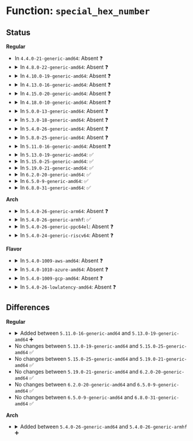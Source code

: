 # Function: <code>special_hex_number</code>

## Status
<b>Regular</b>
<ul>
<li>
In <code>4.4.0-21-generic-amd64</code>: Absent ❓
</li>
<li>
<details>
<summary>In <code>4.8.0-22-generic-amd64</code>: Absent ❓</summary>

```json
{
  "name": "special_hex_number",
  "collision_type": "Unique Static",
  "inline_type": "Selective",
  "funcs": [
    {
      "addr": 18446744071583283616,
      "name": "special_hex_number",
      "external": false,
      "loc": "lib/vsprintf.c:522",
      "file": "lib/vsprintf.c",
      "inline": "not declared, inlined",
      "caller_inline": [],
      "caller_func": [
        "lib/vsprintf.c:address_val",
        "lib/vsprintf.c:netdev_bits"
      ]
    }
  ],
  "symbols": [
    {
      "addr": 18446744071583283616,
      "name": "special_hex_number.constprop.7",
      "section": ".text",
      "bind": "STB_LOCAL",
      "size": 21
    }
  ]
}
```
</details>
</li>
<li>
<details>
<summary>In <code>4.10.0-19-generic-amd64</code>: Absent ❓</summary>

```json
{
  "name": "special_hex_number",
  "collision_type": "Unique Static",
  "inline_type": "Selective",
  "funcs": [
    {
      "addr": 18446744071583402368,
      "name": "special_hex_number",
      "external": false,
      "loc": "lib/vsprintf.c:522",
      "file": "lib/vsprintf.c",
      "inline": "not declared, inlined",
      "caller_inline": [],
      "caller_func": [
        "lib/vsprintf.c:address_val",
        "lib/vsprintf.c:netdev_bits"
      ]
    }
  ],
  "symbols": [
    {
      "addr": 18446744071583402368,
      "name": "special_hex_number.constprop.7",
      "section": ".text",
      "bind": "STB_LOCAL",
      "size": 21
    }
  ]
}
```
</details>
</li>
<li>
<details>
<summary>In <code>4.13.0-16-generic-amd64</code>: Absent ❓</summary>

```json
{
  "name": "special_hex_number",
  "collision_type": "Unique Static",
  "inline_type": "Selective",
  "funcs": [
    {
      "addr": 18446744071588258656,
      "name": "special_hex_number",
      "external": false,
      "loc": "lib/vsprintf.c:523",
      "file": "lib/vsprintf.c",
      "inline": "not declared, inlined",
      "caller_inline": [],
      "caller_func": [
        "lib/vsprintf.c:address_val",
        "lib/vsprintf.c:netdev_bits"
      ]
    }
  ],
  "symbols": [
    {
      "addr": 18446744071588258656,
      "name": "special_hex_number.constprop.8",
      "section": ".text",
      "bind": "STB_LOCAL",
      "size": 21
    }
  ]
}
```
</details>
</li>
<li>
<details>
<summary>In <code>4.15.0-20-generic-amd64</code>: Absent ❓</summary>

```json
{
  "name": "special_hex_number",
  "collision_type": "Unique Static",
  "inline_type": "Selective",
  "funcs": [
    {
      "addr": 18446744071588810720,
      "name": "special_hex_number",
      "external": false,
      "loc": "lib/vsprintf.c:525",
      "file": "lib/vsprintf.c",
      "inline": "not declared, inlined",
      "caller_inline": [],
      "caller_func": [
        "lib/vsprintf.c:address_val",
        "lib/vsprintf.c:netdev_bits"
      ]
    }
  ],
  "symbols": [
    {
      "addr": 18446744071588810720,
      "name": "special_hex_number.constprop.9",
      "section": ".text",
      "bind": "STB_LOCAL",
      "size": 21
    }
  ]
}
```
</details>
</li>
<li>
<details>
<summary>In <code>4.18.0-10-generic-amd64</code>: Absent ❓</summary>

```json
{
  "name": "special_hex_number",
  "collision_type": "Unique Static",
  "inline_type": "Selective",
  "funcs": [
    {
      "addr": 18446744071589187760,
      "name": "special_hex_number",
      "external": false,
      "loc": "lib/vsprintf.c:534",
      "file": "lib/vsprintf.c",
      "inline": "not declared, inlined",
      "caller_inline": [],
      "caller_func": [
        "lib/vsprintf.c:address_val",
        "lib/vsprintf.c:netdev_bits"
      ]
    }
  ],
  "symbols": [
    {
      "addr": 18446744071589187760,
      "name": "special_hex_number.constprop.10",
      "section": ".text",
      "bind": "STB_LOCAL",
      "size": 21
    }
  ]
}
```
</details>
</li>
<li>
<details>
<summary>In <code>5.0.0-13-generic-amd64</code>: Absent ❓</summary>

```json
{
  "name": "special_hex_number",
  "collision_type": "Unique Static",
  "inline_type": "Selective",
  "funcs": [
    {
      "addr": 18446744071589418384,
      "name": "special_hex_number",
      "external": false,
      "loc": "lib/vsprintf.c:535",
      "file": "lib/vsprintf.c",
      "inline": "not declared, inlined",
      "caller_inline": [],
      "caller_func": [
        "lib/vsprintf.c:address_val",
        "lib/vsprintf.c:netdev_bits"
      ]
    }
  ],
  "symbols": [
    {
      "addr": 18446744071589418384,
      "name": "special_hex_number.constprop.11",
      "section": ".text",
      "bind": "STB_LOCAL",
      "size": 21
    }
  ]
}
```
</details>
</li>
<li>
<details>
<summary>In <code>5.3.0-18-generic-amd64</code>: Absent ❓</summary>

```json
{
  "name": "special_hex_number",
  "collision_type": "Unique Static",
  "inline_type": "Selective",
  "funcs": [
    {
      "addr": 18446744071589875776,
      "name": "special_hex_number",
      "external": false,
      "loc": "lib/vsprintf.c:537",
      "file": "lib/vsprintf.c",
      "inline": "not declared, inlined",
      "caller_inline": [],
      "caller_func": [
        "lib/vsprintf.c:address_val",
        "lib/vsprintf.c:netdev_bits"
      ]
    }
  ],
  "symbols": [
    {
      "addr": 18446744071589875776,
      "name": "special_hex_number.constprop.0",
      "section": ".text",
      "bind": "STB_LOCAL",
      "size": 21
    }
  ]
}
```
</details>
</li>
<li>
<details>
<summary>In <code>5.4.0-26-generic-amd64</code>: Absent ❓</summary>

```json
{
  "name": "special_hex_number",
  "collision_type": "Unique Static",
  "inline_type": "Selective",
  "funcs": [
    {
      "addr": 18446744071590101680,
      "name": "special_hex_number",
      "external": false,
      "loc": "lib/vsprintf.c:537",
      "file": "lib/vsprintf.c",
      "inline": "not declared, inlined",
      "caller_inline": [],
      "caller_func": [
        "lib/vsprintf.c:address_val",
        "lib/vsprintf.c:netdev_bits"
      ]
    }
  ],
  "symbols": [
    {
      "addr": 18446744071590101680,
      "name": "special_hex_number.constprop.0",
      "section": ".text",
      "bind": "STB_LOCAL",
      "size": 21
    }
  ]
}
```
</details>
</li>
<li>
<details>
<summary>In <code>5.8.0-25-generic-amd64</code>: Absent ❓</summary>

```json
{
  "name": "special_hex_number",
  "collision_type": "Unique Static",
  "inline_type": "Selective",
  "funcs": [
    {
      "addr": 18446744071585090160,
      "name": "special_hex_number",
      "external": false,
      "loc": "lib/vsprintf.c:540",
      "file": "lib/vsprintf.c",
      "inline": "not declared, inlined",
      "caller_inline": [],
      "caller_func": [
        "lib/vsprintf.c:address_val",
        "lib/vsprintf.c:netdev_bits"
      ]
    }
  ],
  "symbols": [
    {
      "addr": 18446744071585090160,
      "name": "special_hex_number.constprop.0",
      "section": ".text",
      "bind": "STB_LOCAL",
      "size": 21
    }
  ]
}
```
</details>
</li>
<li>
<details>
<summary>In <code>5.11.0-16-generic-amd64</code>: Absent ❓</summary>

```json
{
  "name": "special_hex_number",
  "collision_type": "Unique Static",
  "inline_type": "Selective",
  "funcs": [
    {
      "addr": 18446744071585239264,
      "name": "special_hex_number",
      "external": false,
      "loc": "lib/vsprintf.c:543",
      "file": "lib/vsprintf.c",
      "inline": "not declared, inlined",
      "caller_inline": [],
      "caller_func": [
        "lib/vsprintf.c:address_val",
        "lib/vsprintf.c:netdev_bits"
      ]
    }
  ],
  "symbols": [
    {
      "addr": 18446744071585239264,
      "name": "special_hex_number.constprop.0",
      "section": ".text",
      "bind": "STB_LOCAL",
      "size": 21
    }
  ]
}
```
</details>
</li>
<li>
<details>
<summary>In <code>5.13.0-19-generic-amd64</code>: ✅</summary>

```c
char * special_hex_number(char * buf, char * end, long long unsigned int num, int size)
```

```json
{
  "name": "special_hex_number",
  "collision_type": "Unique Static",
  "inline_type": "No",
  "funcs": [
    {
      "addr": 18446744071585119184,
      "name": "special_hex_number",
      "external": false,
      "loc": "lib/vsprintf.c:569",
      "file": "lib/vsprintf.c",
      "inline": "seen, unknown",
      "caller_inline": [],
      "caller_func": [
        "lib/vsprintf.c:address_val",
        "lib/vsprintf.c:fourcc_string",
        "lib/vsprintf.c:netdev_bits"
      ]
    }
  ],
  "symbols": [
    {
      "addr": 18446744071585119184,
      "name": "special_hex_number",
      "section": ".text",
      "bind": "STB_LOCAL",
      "size": 37
    }
  ]
}
```
</details>
</li>
<li>
<details>
<summary>In <code>5.15.0-25-generic-amd64</code>: ✅</summary>

```c
char * special_hex_number(char * buf, char * end, long long unsigned int num, int size)
```

```json
{
  "name": "special_hex_number",
  "collision_type": "Unique Static",
  "inline_type": "No",
  "funcs": [
    {
      "addr": 18446744071585568384,
      "name": "special_hex_number",
      "external": false,
      "loc": "lib/vsprintf.c:570",
      "file": "lib/vsprintf.c",
      "inline": "seen, unknown",
      "caller_inline": [],
      "caller_func": [
        "lib/vsprintf.c:address_val",
        "lib/vsprintf.c:fourcc_string",
        "lib/vsprintf.c:netdev_bits"
      ]
    }
  ],
  "symbols": [
    {
      "addr": 18446744071585568384,
      "name": "special_hex_number",
      "section": ".text",
      "bind": "STB_LOCAL",
      "size": 37
    }
  ]
}
```
</details>
</li>
<li>
<details>
<summary>In <code>5.19.0-21-generic-amd64</code>: ✅</summary>

```c
char * special_hex_number(char * buf, char * end, long long unsigned int num, int size)
```

```json
{
  "name": "special_hex_number",
  "collision_type": "Unique Static",
  "inline_type": "No",
  "funcs": [
    {
      "addr": 18446744071586722224,
      "name": "special_hex_number",
      "external": false,
      "loc": "lib/vsprintf.c:575",
      "file": "lib/vsprintf.c",
      "inline": "seen, unknown",
      "caller_inline": [],
      "caller_func": [
        "lib/vsprintf.c:address_val",
        "lib/vsprintf.c:fourcc_string",
        "lib/vsprintf.c:netdev_bits"
      ]
    }
  ],
  "symbols": [
    {
      "addr": 18446744071586722224,
      "name": "special_hex_number",
      "section": ".text",
      "bind": "STB_LOCAL",
      "size": 49
    }
  ]
}
```
</details>
</li>
<li>
<details>
<summary>In <code>6.2.0-20-generic-amd64</code>: ✅</summary>

```c
char * special_hex_number(char * buf, char * end, long long unsigned int num, int size)
```

```json
{
  "name": "special_hex_number",
  "collision_type": "Unique Static",
  "inline_type": "No",
  "funcs": [
    {
      "addr": 18446744071595884912,
      "name": "special_hex_number",
      "external": false,
      "loc": "lib/vsprintf.c:576",
      "file": "lib/vsprintf.c",
      "inline": "seen, unknown",
      "caller_inline": [],
      "caller_func": [
        "lib/vsprintf.c:address_val",
        "lib/vsprintf.c:fourcc_string",
        "lib/vsprintf.c:netdev_bits"
      ]
    }
  ],
  "symbols": [
    {
      "addr": 18446744071595884912,
      "name": "special_hex_number",
      "section": ".text",
      "bind": "STB_LOCAL",
      "size": 49
    }
  ]
}
```
</details>
</li>
<li>
<details>
<summary>In <code>6.5.0-9-generic-amd64</code>: ✅</summary>

```c
char * special_hex_number(char * buf, char * end, long long unsigned int num, int size)
```

```json
{
  "name": "special_hex_number",
  "collision_type": "Unique Static",
  "inline_type": "No",
  "funcs": [
    {
      "addr": 18446744071596402304,
      "name": "special_hex_number",
      "external": false,
      "loc": "lib/vsprintf.c:576",
      "file": "lib/vsprintf.c",
      "inline": "seen, unknown",
      "caller_inline": [],
      "caller_func": [
        "lib/vsprintf.c:address_val",
        "lib/vsprintf.c:fourcc_string",
        "lib/vsprintf.c:netdev_bits"
      ]
    }
  ],
  "symbols": [
    {
      "addr": 18446744071596402304,
      "name": "special_hex_number",
      "section": ".text",
      "bind": "STB_LOCAL",
      "size": 49
    }
  ]
}
```
</details>
</li>
<li>
<details>
<summary>In <code>6.8.0-31-generic-amd64</code>: ✅</summary>

```c
char * special_hex_number(char * buf, char * end, long long unsigned int num, int size)
```

```json
{
  "name": "special_hex_number",
  "collision_type": "Unique Static",
  "inline_type": "No",
  "funcs": [
    {
      "addr": 18446744071597297408,
      "name": "special_hex_number",
      "external": false,
      "loc": "lib/vsprintf.c:578",
      "file": "lib/vsprintf.c",
      "inline": "seen, unknown",
      "caller_inline": [],
      "caller_func": [
        "lib/vsprintf.c:address_val",
        "lib/vsprintf.c:fourcc_string",
        "lib/vsprintf.c:netdev_bits"
      ]
    }
  ],
  "symbols": [
    {
      "addr": 18446744071597297408,
      "name": "special_hex_number",
      "section": ".text",
      "bind": "STB_LOCAL",
      "size": 49
    }
  ]
}
```
</details>
</li>
</ul>
<b>Arch</b>
<ul>
<li>
<details>
<summary>In <code>5.4.0-26-generic-arm64</code>: Absent ❓</summary>

```json
{
  "name": "special_hex_number",
  "collision_type": "Unique Static",
  "inline_type": "Selective",
  "funcs": [
    {
      "addr": 18446603336503879376,
      "name": "special_hex_number",
      "external": false,
      "loc": "lib/vsprintf.c:537",
      "file": "lib/vsprintf.c",
      "inline": "not declared, inlined",
      "caller_inline": [],
      "caller_func": [
        "lib/vsprintf.c:address_val",
        "lib/vsprintf.c:netdev_bits"
      ]
    }
  ],
  "symbols": [
    {
      "addr": 18446603336503879376,
      "name": "special_hex_number.constprop.0",
      "section": ".text",
      "bind": "STB_LOCAL",
      "size": 32
    }
  ]
}
```
</details>
</li>
<li>
<details>
<summary>In <code>5.4.0-26-generic-armhf</code>: ✅</summary>

```c
char * special_hex_number(char * buf, char * end, long long unsigned int num, int size)
```

```json
{
  "name": "special_hex_number",
  "collision_type": "Unique Static",
  "inline_type": "No",
  "funcs": [
    {
      "addr": 3236502120,
      "name": "special_hex_number",
      "external": false,
      "loc": "lib/vsprintf.c:537",
      "file": "lib/vsprintf.c",
      "inline": "seen, unknown",
      "caller_inline": [],
      "caller_func": [
        "lib/vsprintf.c:address_val",
        "lib/vsprintf.c:netdev_bits"
      ]
    }
  ],
  "symbols": [
    {
      "addr": 3236502120,
      "name": "special_hex_number",
      "section": ".text",
      "bind": "STB_LOCAL",
      "size": 116
    }
  ]
}
```
</details>
</li>
<li>
<details>
<summary>In <code>5.4.0-26-generic-ppc64el</code>: Absent ❓</summary>

```json
{
  "name": "special_hex_number",
  "collision_type": "Unique Static",
  "inline_type": "Selective",
  "funcs": [
    {
      "addr": 13835058055297747184,
      "name": "special_hex_number",
      "external": false,
      "loc": "lib/vsprintf.c:537",
      "file": "lib/vsprintf.c",
      "inline": "not declared, inlined",
      "caller_inline": [],
      "caller_func": [
        "lib/vsprintf.c:address_val",
        "lib/vsprintf.c:netdev_bits"
      ]
    }
  ],
  "symbols": [
    {
      "addr": 13835058055297747184,
      "name": "special_hex_number.constprop.0",
      "section": ".text",
      "bind": "STB_LOCAL",
      "size": 28
    }
  ]
}
```
</details>
</li>
<li>
<details>
<summary>In <code>5.4.0-24-generic-riscv64</code>: Absent ❓</summary>

```json
{
  "name": "special_hex_number",
  "collision_type": "Unique Static",
  "inline_type": "Selective",
  "funcs": [
    {
      "addr": 18446743936279775176,
      "name": "special_hex_number",
      "external": false,
      "loc": "lib/vsprintf.c:537",
      "file": "lib/vsprintf.c",
      "inline": "not declared, inlined",
      "caller_inline": [],
      "caller_func": [
        "lib/vsprintf.c:address_val",
        "lib/vsprintf.c:netdev_bits"
      ]
    }
  ],
  "symbols": [
    {
      "addr": 18446743936279775176,
      "name": "special_hex_number.constprop.0",
      "section": ".text",
      "bind": "STB_LOCAL",
      "size": 32
    }
  ]
}
```
</details>
</li>
</ul>
<b>Flavor</b>
<ul>
<li>
<details>
<summary>In <code>5.4.0-1009-aws-amd64</code>: Absent ❓</summary>

```json
{
  "name": "special_hex_number",
  "collision_type": "Unique Static",
  "inline_type": "Selective",
  "funcs": [
    {
      "addr": 18446744071589703936,
      "name": "special_hex_number",
      "external": false,
      "loc": "lib/vsprintf.c:537",
      "file": "lib/vsprintf.c",
      "inline": "not declared, inlined",
      "caller_inline": [],
      "caller_func": [
        "lib/vsprintf.c:address_val",
        "lib/vsprintf.c:netdev_bits"
      ]
    }
  ],
  "symbols": [
    {
      "addr": 18446744071589703936,
      "name": "special_hex_number.constprop.0",
      "section": ".text",
      "bind": "STB_LOCAL",
      "size": 21
    }
  ]
}
```
</details>
</li>
<li>
<details>
<summary>In <code>5.4.0-1010-azure-amd64</code>: Absent ❓</summary>

```json
{
  "name": "special_hex_number",
  "collision_type": "Unique Static",
  "inline_type": "Selective",
  "funcs": [
    {
      "addr": 18446744071589429728,
      "name": "special_hex_number",
      "external": false,
      "loc": "lib/vsprintf.c:537",
      "file": "lib/vsprintf.c",
      "inline": "not declared, inlined",
      "caller_inline": [],
      "caller_func": [
        "lib/vsprintf.c:address_val",
        "lib/vsprintf.c:netdev_bits"
      ]
    }
  ],
  "symbols": [
    {
      "addr": 18446744071589429728,
      "name": "special_hex_number.constprop.0",
      "section": ".text",
      "bind": "STB_LOCAL",
      "size": 21
    }
  ]
}
```
</details>
</li>
<li>
<details>
<summary>In <code>5.4.0-1009-gcp-amd64</code>: Absent ❓</summary>

```json
{
  "name": "special_hex_number",
  "collision_type": "Unique Static",
  "inline_type": "Selective",
  "funcs": [
    {
      "addr": 18446744071590147312,
      "name": "special_hex_number",
      "external": false,
      "loc": "lib/vsprintf.c:537",
      "file": "lib/vsprintf.c",
      "inline": "not declared, inlined",
      "caller_inline": [],
      "caller_func": [
        "lib/vsprintf.c:address_val",
        "lib/vsprintf.c:netdev_bits"
      ]
    }
  ],
  "symbols": [
    {
      "addr": 18446744071590147312,
      "name": "special_hex_number.constprop.0",
      "section": ".text",
      "bind": "STB_LOCAL",
      "size": 21
    }
  ]
}
```
</details>
</li>
<li>
<details>
<summary>In <code>5.4.0-26-lowlatency-amd64</code>: Absent ❓</summary>

```json
{
  "name": "special_hex_number",
  "collision_type": "Unique Static",
  "inline_type": "Selective",
  "funcs": [
    {
      "addr": 18446744071590197712,
      "name": "special_hex_number",
      "external": false,
      "loc": "lib/vsprintf.c:537",
      "file": "lib/vsprintf.c",
      "inline": "not declared, inlined",
      "caller_inline": [],
      "caller_func": [
        "lib/vsprintf.c:address_val",
        "lib/vsprintf.c:netdev_bits"
      ]
    }
  ],
  "symbols": [
    {
      "addr": 18446744071590197712,
      "name": "special_hex_number.constprop.0",
      "section": ".text",
      "bind": "STB_LOCAL",
      "size": 21
    }
  ]
}
```
</details>
</li>
</ul>

## Differences
<b>Regular</b>
<ul>
<li>
<details>
<summary>Added between <code>5.11.0-16-generic-amd64</code> and <code>5.13.0-19-generic-amd64</code> ➕</summary>

```c
char * special_hex_number(char * buf, char * end, long long unsigned int num, int size)
```
</details>
</li>
<li>
No changes between <code>5.13.0-19-generic-amd64</code> and <code>5.15.0-25-generic-amd64</code> ✅
</li>
<li>
No changes between <code>5.15.0-25-generic-amd64</code> and <code>5.19.0-21-generic-amd64</code> ✅
</li>
<li>
No changes between <code>5.19.0-21-generic-amd64</code> and <code>6.2.0-20-generic-amd64</code> ✅
</li>
<li>
No changes between <code>6.2.0-20-generic-amd64</code> and <code>6.5.0-9-generic-amd64</code> ✅
</li>
<li>
No changes between <code>6.5.0-9-generic-amd64</code> and <code>6.8.0-31-generic-amd64</code> ✅
</li>
</ul>
<b>Arch</b>
<ul>
<li>
<details>
<summary>Added between <code>5.4.0-26-generic-amd64</code> and <code>5.4.0-26-generic-armhf</code> ➕</summary>

```c
char * special_hex_number(char * buf, char * end, long long unsigned int num, int size)
```
</details>
</li>
</ul>
